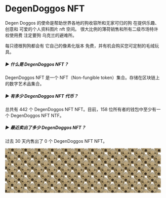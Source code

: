 # DegenDoggos NFT

Degen Doggos 的使命是帮助世界各地的狗收容所和无家可归的狗
在提供乐趣、创意和
可爱的个人资料图片
nft 空间。
很大比例的薄荷销售和所有二级市场特许权使用费
注定要狗
乌克兰的避难所。

每只德根狗狗都会有
它自己的像素化版本
免费，并有机会购买您可定制的毛绒玩具。

##### ▶ 什么是 DegenDoggos NFT？

DegenDoggos NFT 是一个 NFT（Non-fungible token）集合。存储在区块链上的数字艺术品集合。

##### ▶ 有多少 DegenDoggos NFT 代币？

总共有 442 个 DegenDoggos NFT NFT。目前，158 位所有者的钱包中至少有一个 DegenDoggos NFT NTF。

##### ▶ 最近卖出了多少 DegenDoggos NFT？

过去 30 天内售出了 0 个 DegenDoggos NFT NFT。

![NFT](unnamed.png)
